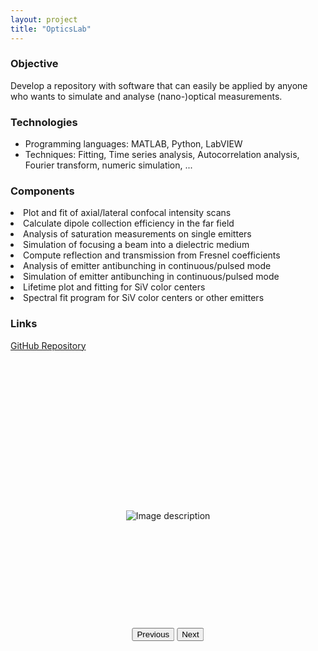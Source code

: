```yaml
---
layout: project
title: "OpticsLab"
---
```


<div class="container">
  <div class="content-section">
    <div class="content-text">
      <h3>Objective</h3>
      Develop a repository with software that can easily be applied by anyone who wants to simulate and analyse (nano-)optical measurements.
      <h3>Technologies</h3>
      <ul class="technologies">
        <li>Programming languages: MATLAB, Python, LabVIEW </li>
        <li>Techniques: Fitting, Time series analysis, Autocorrelation analysis, Fourier transform, numeric simulation, ... </li>
      </ul>
      <h3>Components</h3>
      	<li>Plot and fit of axial/lateral confocal intensity scans</li>
      	<li>Calculate dipole collection efficiency in the far field</li>
      	<li>Analysis of saturation measurements on single emitters</li>
      	<li>Simulation of focusing a beam into a dielectric medium</li>
      	<li>Compute reflection and transmission from Fresnel coefficients</li>
      	<li>Analysis of emitter antibunching in continuous/pulsed mode</li>
      	<li>Simulation of emitter antibunching in continuous/pulsed mode</li>
      	<li>Lifetime plot and fitting for SiV color centers </li>
      	<li>Spectral fit program for SiV color centers or other emitters</li>
      <h3>Links</h3>
      	<p><a href="https://github.com/Lukas2357/opticslab" target="_blank">GitHub Repository</a></p>
      </div>
    <div class="content-images">
    	<div class="image-gallery" style="position: relative; width: 80%; margin: 0 auto;">
  			<div class="image-container" style="display: flex; align-items: center; justify-content: center; height: 500px; overflow: hidden;">
			  <img src="{{ site.baseurl }}/assets/images/{{ page.title }}/image1.png" alt="Image description">
			  <img src="{{ site.baseurl }}/assets/images/{{ page.title }}/image2.png" alt="Image description" style="display: none;">
			  <img src="{{ site.baseurl }}/assets/images/{{ page.title }}/image3.png" alt="Image description" style="display: none;">
			  <img src="{{ site.baseurl }}/assets/images/{{ page.title }}/image4.png" alt="Image description" style="display: none;">
			  <img src="{{ site.baseurl }}/assets/images/{{ page.title }}/image5.png" alt="Image description" style="display: none;">
			  <img src="{{ site.baseurl }}/assets/images/{{ page.title }}/image6.png" alt="Image description" style="display: none;">
			</div>
		  <!-- Add more images as needed -->
		  <div class="gallery-controls" style="position: absolute; bottom: 50; left: 50%; transform: translateX(-50%);">
		    <button id="prev-image">Previous</button>
		    <button id="next-image">Next</button>
		  </div>
		</div>
    </div>
  </div>

<script src="{{ '/assets/js/gallery.js' | relative_url }}"></script>

</div>